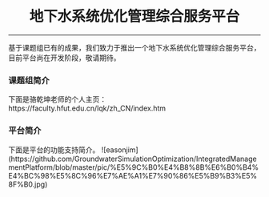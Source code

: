 <h1 align="center">地下水系统优化管理综合服务平台</h1>
<hr>

基于课题组已有的成果，我们致力于推出一个地下水系统优化管理综合服务平台，目前平台尚在开发阶段，敬请期待。

<h3>课题组简介</h3>
下面是骆乾坤老师的个人主页：https://faculty.hfut.edu.cn/lqk/zh_CN/index.htm
<h3>平台简介</h3>
下面是平台的功能支持简介。
![easonjim](https://github.com/GroundwaterSimulationOptimization/IntegratedManagementPlatform/blob/master/pic/%E5%9C%B0%E4%B8%8B%E6%B0%B4%E4%BC%98%E5%8C%96%E7%AE%A1%E7%90%86%E5%B9%B3%E5%8F%B0.jpg)
